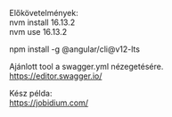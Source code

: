 Előkövetelmények:  
nvm install 16.13.2  
nvm use 16.13.2  

npm install -g @angular/cli@v12-lts  

Ajánlott tool a swagger.yml nézegetésére.  
https://editor.swagger.io/  

Kész példa:  
https://jobidium.com/  

